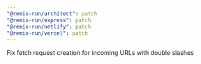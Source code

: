 ```yaml
---
"@remix-run/architect": patch
"@remix-run/express": patch
"@remix-run/netlify": patch
"@remix-run/vercel": patch
---
```


Fix fetch request creation for incoming URLs with double slashes
